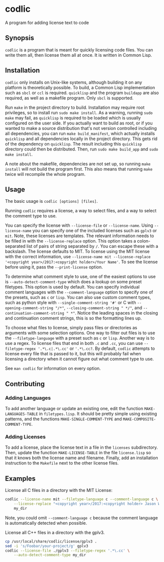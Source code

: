 # codlic
A program for adding license text to code

## Synopsis
`codlic` is a program that is meant for quickly licensing code files. You can
write them all, then license them all at once. It is written in Common Lisp.

## Installation
`codlic` only installs on Unix-like systems, although building it on any
platform is theoretically possible. To build, a Common Lisp implementation such
as `sbcl` or `ccl` is required. `quicklisp` and the program `buildapp` are also
required, as well as a makefile program. Only `sbcl` is supported.

Run `make` in the project directory to build. Installation may require root
privileges, so to install run `sudo make install`. As a warning, running `sudo
make` may fail, as `quicklisp` is required to be loaded which is usually
configured on the user side. If you actually want to build as root, or if you
wanted to make a source distribution that's not version controlled including all
dependencies, you can run `make build_manifest`, which actually installs
`quicklisp` and all dependencies locally in the project directory. This gets rid
of the dependency on `quicklisp`. The result including this `quicklisp`
directory could then be distributed. Then, run `sudo make build_app` and `sudo
make install`.

A note about the makefile, dependencies are not set up, so running `make
install` will not build the program first. This also means that running `make`
twice will recompile the whole program.

## Usage
The basic usage is `codlic [options] [files]`.

Running `codlic` requires a license, a way to select files, and a way to select
the comment type to use.

You can specify the license with `--license-file` or `--license-name`. Using
`--license-name` you can specify one of the included licenses such as `gplv3` or
`mit`. Note, these licenses are templates. The relevant information needs to be
filled in with the `--license-replace` option. This option takes a
colon-separated list of pairs of string separated by `/`. You can escape these
with a backslash. The license defaults to MIT. To license using the MIT license
with the correct information, use `--license-name mit --license-replace
'<copyright year>/2017:<copyright holder>/Your Name'`. To see the license before
using it, pass the `--print-license` option.

To determine what comment style to use, one of the easiest options to use is
`--auto-detect-comment-type` which does a lookup on some preset filetypes. This
option is used by default. You can specify individual comment languages with the
`--comment-language` option to specify one of the presets, such as `c` or
`lisp`.  You can also use custom comment types, such as python style with
`--single-comment-string '#'` or C with `--opening-comment-string "/*"`,
`--closing-comment-string " */"`, and `--continuation-comment-string " *"`.
Notice the leading spaces in the closing and continuation comment strings, this
is so the formatting lines up.

To choose what files to license, simply pass files or directories as arguments
with some selection options. One way to filter out files is to use the
`--filetype-language` with a preset such as `c` or `lisp`. Another way is to use
a regex. To license files that end in both `.c` and `.cc`, you can use
`--filetype-regex '.*\.c|.*\.cc'` or `'.*\.cc?`. By default, `codlic` attempts
to license every file that is passed to it, but this will probably fail when
licensing a directory when it cannot figure out what comment type to use.

See `man codlic` for information on every option.

## Contributing
### Adding Languages
To add another language or update an existing one, edit the function
`MAKE-LANGUAGES-TABLE` in `filetypes.lisp`. It should be pretty simple using
existing patterns, and the functions `MAKE-SINGLE-COMMENT-TYPE` and
`MAKE-COMPOSITE-COMMENT-TYPE`.

### Adding Licenses
To add a license, place the license text in a file in the `licenses`
subdirectory. Then, update the function `MAKE-LICENSE-TABLE` in the file
`license.lisp` so that it knows both the license name and filename. Finally, add
an installation instruction to the `Makefile` next to the other license files.

## Examples
License all C files in a directory with the MIT License:

```bash
codlic --license-name mit --filetype-language c --comment-language c \
	--license-replace "<copyright year>/2017:<copyright holder> Jason Waataja" \
	my_dir
```

Note, you could omit `--comment-language c` because the comment language is
automatically detected when possible.

License all C++ files in a directory with the gplv3.

```bash
cp /usr/local/share/codlic/license/gplv3 .
sed -i 's/Foobar/your-project/g' gplv3
codlic --license-file ./gplv3 --filetype-regex '.*\.cc' \
	--auto-detect-comment-type my_dir
```
